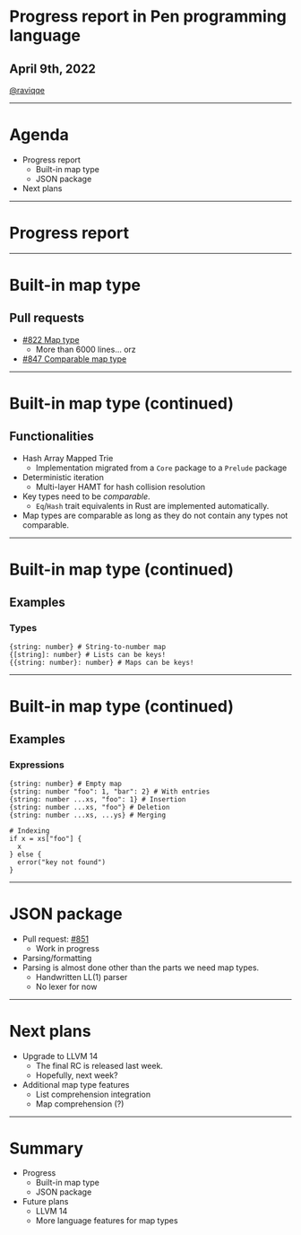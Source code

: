 # Progress report in Pen programming language

## April 9th, 2022

[@raviqqe](https://github.com/raviqqe)

---

# Agenda

- Progress report
  - Built-in map type
  - JSON package
- Next plans

---

# Progress report

---

# Built-in map type

## Pull requests

- [#822 Map type](https://github.com/pen-lang/pen/pull/822)
  - More than 6000 lines... orz
- [#847 Comparable map type](https://github.com/pen-lang/pen/pull/847)

---

# Built-in map type (continued)

## Functionalities

- Hash Array Mapped Trie
  - Implementation migrated from a `Core` package to a `Prelude` package
- Deterministic iteration
  - Multi-layer HAMT for hash collision resolution
- Key types need to be _comparable_.
  - `Eq`/`Hash` trait equivalents in Rust are implemented automatically.
- Map types are comparable as long as they do not contain any types not comparable.

---

# Built-in map type (continued)

## Examples

### Types

```pen
{string: number} # String-to-number map
{[string]: number} # Lists can be keys!
{{string: number}: number} # Maps can be keys!
```

---

# Built-in map type (continued)

## Examples

### Expressions

```pen
{string: number} # Empty map
{string: number "foo": 1, "bar": 2} # With entries
{string: number ...xs, "foo": 1} # Insertion
{string: number ...xs, "foo"} # Deletion
{string: number ...xs, ...ys} # Merging

# Indexing
if x = xs["foo"] {
  x
} else {
  error("key not found")
}
```

---

# JSON package

- Pull request: [#851](https://github.com/pen-lang/pen/pull/851)
  - Work in progress
- Parsing/formatting
- Parsing is almost done other than the parts we need map types.
  - Handwritten LL(1) parser
  - No lexer for now

---

# Next plans

- Upgrade to LLVM 14
  - The final RC is released last week.
  - Hopefully, next week?
- Additional map type features
  - List comprehension integration
  - Map comprehension (?)

---

# Summary

- Progress
  - Built-in map type
  - JSON package
- Future plans
  - LLVM 14
  - More language features for map types
